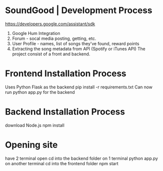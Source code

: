 # SoundGood | Development Process
https://developers.google.com/assistant/sdk

1) Google Hum Integration
2) Forum - socal media posting, getting, etc.
3) User Profile - names, list of songs they've found, reward points
4) Extracting the song metadata from API (Spotify or iTunes API)
The project consist of a front and backend.
# Frontend Installation Process
Uses Python Flask as the backend
pip install -r requirements.txt
Can now run python app.py for the backend
# Backend Installation Process
download Node.js
npm install 
# Opening site
have 2 terminal open 
cd into the backend folder on 1 terminal
python app.py
on another terminal cd into the frontend folder
npm start
